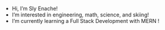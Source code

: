 - Hi, I’m Sly Enache!
- I’m interested in engineering, math, science, and skiing!
- I’m currently learning a Full Stack Development with MERN !
